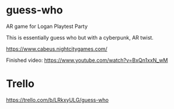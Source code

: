 # guess-who
AR game for Logan Playtest Party

This is essentially guess who but with a cyberpunk, AR twist.

https://www.cabeus.nightcitygames.com/

Finished video: https://www.youtube.com/watch?v=BxQn1xxN_wM

# Trello
https://trello.com/b/LRkxyULG/guess-who
